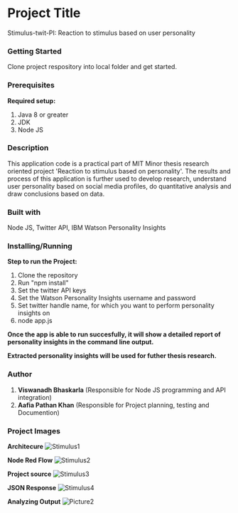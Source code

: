 # Project Title
Stimulus-twit-PI: Reaction to stimulus based on user personality

### Getting Started
Clone project respository into local folder and get started.

### Prerequisites
  __Required setup:__ 
  1. Java 8 or greater
  2. JDK
  3. Node JS

### Description
This application code is a practical part of MIT Minor thesis research oriented project 'Reaction to stimulus based on personality'. The results and process of this application is further used to develop research, understand user personality based on social media profiles, do quantitative analysis and draw conclusions based on data.

### Built with
Node JS, Twitter API, IBM Watson Personality Insights

### Installing/Running
  __Step to run the Project:__
  1. Clone the repository
  2. Run "npm install"
  3. Set the twitter API keys
  4. Set the Watson Personality Insights username and password
  5. Set twitter handle name, for which you want to perform personality insights on
  6. node app.js

  __Once the app is able to run succesfully, it will show a detailed report of personality insights in the command line output.__

  __Extracted personality insights will be used for futher thesis research.__

### Author
1. __Viswanadh Bhaskarla__ (Responsible for Node JS programming and API integration)
2. __Aafia Pathan Khan__ (Responsible for Project planning, testing and Documention)

### Project Images

__Architecure__
![Stimulus1](https://user-images.githubusercontent.com/6322818/79628388-e15eb280-8183-11ea-810c-c4ae2739328f.jpg)

__Node Red Flow__
![Stimulus2](https://user-images.githubusercontent.com/6322818/79628395-f50a1900-8183-11ea-89cb-c71c46889aa2.png)

__Project source__
![Stimulus3](https://user-images.githubusercontent.com/6322818/79628400-081ce900-8184-11ea-8a58-fd9a353079b4.jpg)

__JSON Response__
![Stimulus4](https://user-images.githubusercontent.com/6322818/79628409-166b0500-8184-11ea-891b-086efba74ad4.jpg)

__Analyzing Output__
![Picture2](https://user-images.githubusercontent.com/6322818/79628414-297dd500-8184-11ea-9f7c-1aa26c9e0cf1.png)

